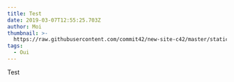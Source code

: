 ```yaml
---
title: Test
date: 2019-03-07T12:55:25.703Z
author: Moi
thumbnail: >-
  https://raw.githubusercontent.com/commit42/new-site-c42/master/static/assets/cakephp.jpg
tags:
  - Oui
---
```

Test
